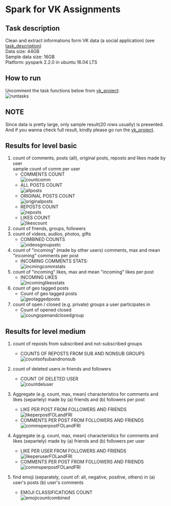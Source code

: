 # Spark for VK Assignments
## Task description
Clean and extract informations form VK data (a social application) (see [task_description](./BgData-Task.txt))   
Data size: 44GB  
Sample data size: 16GB  
Platform: pyspark 2.2.0 in ubuntu 16.04 LTS
## How to run
Uncomment the task functions below from [vk_project](./vk_project.py):  
![runtasks](./figures/runtasks.jpg)  
## NOTE
Since data is pretty large, only sample result(20 rows usually) is presented. And if you wanna check full result, kindly please go run the [vk_project](./vk_project.py).
## Results for level basic
1. count of comments, posts (all), original posts, reposts and likes made by user  
sample count of comm per user  
    * COMMENTS COUNT  
    ![countcomm](./figures/countcommentperuser.png)  
    * ALL POSTS COUNT  
    ![allposts](./figures/allposts.png)
    * ORIGINAL POSTS COUNT  
    ![originalposts](./figures/originalposts.png)  
    * REPOSTS COUNT  
    ![reposts](./figures/repostedposts.png)  
    * LIKES COUNT  
    ![likescount](./figures/likescounts.png)  
2. count of friends, groups, followers 
3. count of videos, audios, photos, gifts
    * COMBINED COUNTS  
    ![videosgroupsetc](./figures/videosgroupsetc.png)  
4. count of "incoming" (made by other users) comments, max and mean "incoming" comments per post  
    * INCOMING COMMENTS STATS:  
    ![incmingcommstats](./figures/incomingcommentsstat.png)  
5. count of "incoming" likes, max and mean "incoming" likes per post  
    * INCOMING LIKES  
    ![incominglikesstats](./figures/incominglikestat.png) 
6. count of geo tagged posts  
    * Count of geo tagged posts  
    ![geotaggedposts](./figures/geotagged.png)
7. count of open / closed (e.g. private) groups a user participates in  
    * Count of opened closed  
    ![coungopenandclosedgroup](./figures/countofopenclosedgroup.png)

## Results for level medium
1. count of reposts from subscribed and not-subscribed groups  
    * COUNTS OF REPOSTS FROM SUB AND NONSUB GROUPS  
    ![countsofsubandnonsub](./figures/countfromsubnonsub_combined.png) 

2. count of deleted users in friends and followers
    * COUNT OF DELETED USER   
    ![countdeluser](./figures/delfrifolcount.png)

3. Aggregate (e.g. count, max, mean) characteristics for comments and likes (separtely) made by (a) friends and (b) followers per post  
    * LIKE PER POST FROM FOLLOWERS AND FRIENDS  
    ![likeperpostFOLandFRI](./figures/likefromfolandfri.png)  
    * COMMENTS PER POST FROM FOLLOWERS AND FRIENDS  
    ![commsperpostFOLandFRI](./figures/commfromfolandfri.png)  
4. Aggregate (e.g. count, max, mean) characteristics for comments and likes (separtely) made by (a) friends and (b) followers per user
    * LIKE PER USER FROM FOLLOWERS AND FRIENDS  
    ![likeperuserFOLandFRI](./figures/likeperuserstats.png)  
    * COMMENTS PER POST FROM FOLLOWERS AND FRIENDS  
    ![commsperpostFOLandFRI](./figures/commentsperuserstats.png)
5. find emoji (separately, count of: all, negative, positive, others) in (a) user's posts (b) user's comments  
    * EMOJI CLASSIFICATIONS COUNT  
    ![emojicountcombined](./figures/emojicountcombined.png)